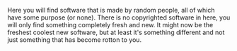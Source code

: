 Here you will find software that is made by random people, all of which have some purpose (or none). There is no copyrighted software in here, you will only find something completely fresh and new. It might now be the freshest coolest new software, but at least it's something different and not just something that has become rotton to you. 
